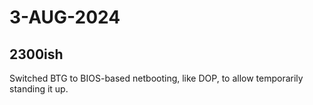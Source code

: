 # 3-AUG-2024

## 2300ish

Switched BTG to BIOS-based netbooting, like DOP, to allow temporarily standing it up.


